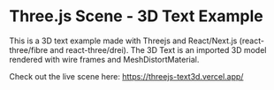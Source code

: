 # Three.js Scene - 3D Text Example

This is a 3D text example made with Threejs and React/Next.js (react-three/fibre and react-three/drei).
The 3D Text is an imported 3D model rendered with wire frames and MeshDistortMaterial.

Check out the live scene here:
https://threejs-text3d.vercel.app/
